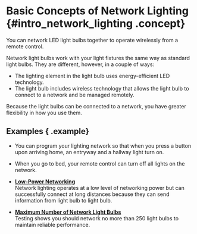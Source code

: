 # Basic Concepts of Network Lighting {#intro_network_lighting .concept}

You can network LED light bulbs together to operate wirelessly from a remote control.

Network light bulbs work with your light fixtures the same way as standard light bulbs. They are different, however, in a couple of ways:

-   The lighting element in the light bulb uses energy-efficient LED technology.
-   The light bulb includes wireless technology that allows the light bulb to connect to a network and be managed remotely.

Because the light bulbs can be connected to a network, you have greater flexibility in how you use them.

## Examples { .example}

-   You can program your lighting network so that when you press a button upon arriving home, an entryway and a hallway light turn on.
-   When you go to bed, your remote control can turn off all lights on the network.

-   **[Low-Power Networking](intro_low_power_networking.md)**  
Network lighting operates at a low level of networking power but can successfully connect at long distances because they can send information from light bulb to light bulb.
-   **[Maximum Number of Network Light Bulbs](intro_max_number_bulbs.md)**  
Testing shows you should network no more than 250 light bulbs to maintain reliable performance.

